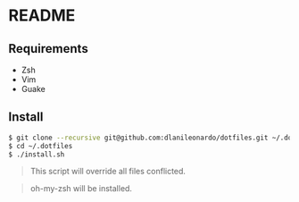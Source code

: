# README

## Requirements

* Zsh
* Vim
* Guake

## Install

```bash
$ git clone --recursive git@github.com:dlanileonardo/dotfiles.git ~/.dotfiles
$ cd ~/.dotfiles
$ ./install.sh
```
> This script will override all files conflicted.

> oh-my-zsh will be installed.
